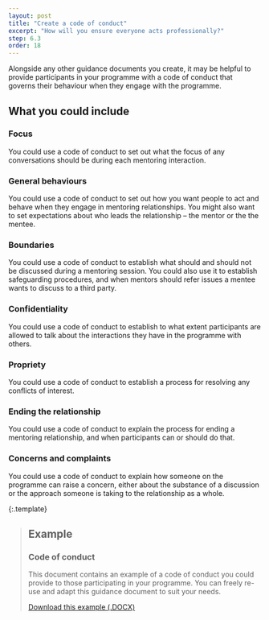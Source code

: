 ```yaml
---
layout: post
title: "Create a code of conduct"
excerpt: "How will you ensure everyone acts professionally?"
step: 6.3
order: 18
---
```


Alongside any other guidance documents you create, it may be helpful to provide participants in your programme with a code of conduct that governs their behaviour when they engage with the programme.

## What you could include

### Focus

You could use a code of conduct to set out what the focus of any conversations should be during each mentoring interaction. 

### General behaviours

You could use a code of conduct to set out how you want people to act and behave when they engage in mentoring relationships. You might also want to set expectations about who leads the relationship – the mentor or the the mentee.

### Boundaries

You could use a code of conduct to establish what should and should not be discussed during a mentoring session. You could also use it to establish safeguarding procedures, and when mentors should refer issues a mentee wants to discuss to a third party.

### Confidentiality

You could use a code of conduct to establish to what extent participants are allowed to talk about the interactions they have in the programme with others.

### Propriety

You could use a code of conduct to establish a process for resolving any conflicts of interest.

### Ending the relationship

You could use a code of conduct to explain the process for ending a mentoring relationship, and when participants can or should do that.

### Concerns and complaints

You could use a code of conduct to explain how someone on the programme can raise a concern, either about the substance of a discussion or the approach someone is taking to the relationship as a whole.

{:.template}
> ## Example
> ### Code of conduct
> 
> This document contains an example of a code of conduct you could provide to those participating in your programme. You can freely re-use and adapt this guidance document to suit your needs.
> 
> <a href="/assets/documents/example-code-of-conduct.docx" title="Download an example 'Code of Conduct' document" class="button button--no-margin">Download this example (.DOCX)</a>